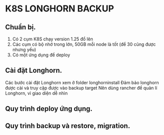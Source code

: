 # K8S LONGHORN BACKUP

## Chuẩn bị.
1. Có 2 cụm K8S chạy version 1.25 đổ lên
2. Các cụm có bộ nhớ trong lớn, 50GB mỗi node là tốt (để 30 cũng được nhưng yếu)
3. Có một ứng dụng để deploy 

## Cài đặt Longhorn.
Các bước cài đặt Longhorn xem ở folder longhorninstall
Đảm bảo longhorn được cài và truy cập được vào backup target
Nên dùng rancher để quản lí Longhorn, vì giao diện dễ nhìn

## Quy trình deploy ứng dụng.

## Quy trình backup và restore, migration.

